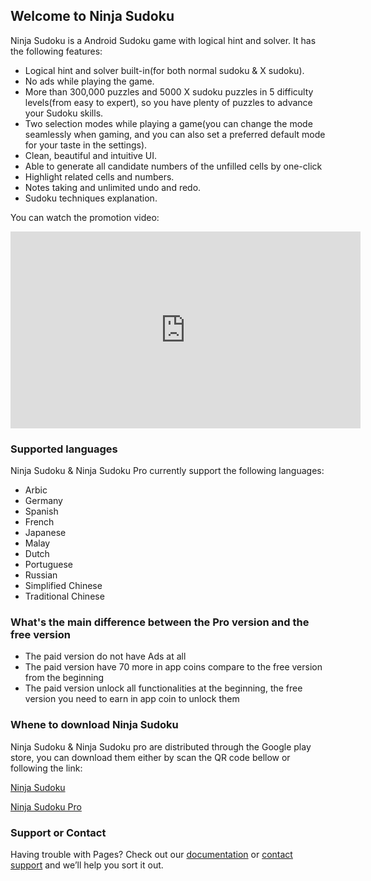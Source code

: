 ## Welcome to Ninja Sudoku

Ninja Sudoku is a Android Sudoku game with logical hint and solver. It has the following features:

- Logical hint and solver built-in(for both normal sudoku & X sudoku). 
- No ads while playing the game. 
- More than 300,000 puzzles and 5000 X sudoku puzzles in 5 difficulty levels(from easy to expert), so you have plenty of puzzles to advance your Sudoku skills. 
- Two selection modes while playing a game(you can change the mode seamlessly when gaming, and you can also set a preferred default mode for your taste in the settings). 
- Clean, beautiful and intuitive UI.
- Able to generate all candidate numbers of the unfilled cells by one-click
- Highlight related cells and numbers.
- Notes taking and unlimited undo and redo. 
- Sudoku techniques explanation.

You can watch the promotion video:

<iframe width="560" height="315" src="https://www.youtube.com/embed/Te5Iw1orGjA" frameborder="0" allowfullscreen></iframe>


### Supported languages

Ninja Sudoku & Ninja Sudoku Pro currently support the following languages:

- Arbic
- Germany
- Spanish
- French
- Japanese
- Malay
- Dutch
- Portuguese
- Russian
- Simplified Chinese
- Traditional Chinese

### What's the main difference between the Pro version and the free version

- The paid version do not have Ads at all
- The paid version have 70 more in app coins compare to the free version from the beginning
- The paid version unlock all functionalities at the beginning, the free version you need to earn in app coin to unlock them

### Whene to download Ninja Sudoku

Ninja Sudoku & Ninja Sudoku pro are distributed through the Google play store, you can download them either by scan the QR code bellow or following the link:


[Ninja Sudoku](https://play.google.com/store/apps/details?id=com.m00nlight.samuraisudoku)

[Ninja Sudoku Pro](https://play.google.com/store/apps/details?id=com.m00nlight.samuraisudoku.pro)

### Support or Contact

Having trouble with Pages? Check out our [documentation](https://help.github.com/categories/github-pages-basics/) or [contact support](https://github.com/contact) and we’ll help you sort it out.

